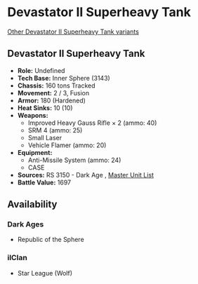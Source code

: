 # Devastator II Superheavy Tank 

[Other Devastator II Superheavy Tank variants](../devastator_ii_superheavy_tank.md) 

## Devastator II Superheavy Tank 

- **Role:** Undefined 
- **Tech Base:** Inner Sphere (3143) 
- **Chassis:** 160 tons Tracked 
- **Movement:** 2 / 3, Fusion 
- **Armor:** 180 (Hardened) 
- **Heat Sinks:** 10 (10) 
- **Weapons:** 
  - Improved Heavy Gauss Rifle × 2 (ammo: 40) 
  - SRM 4 (ammo: 25) 
  - Small Laser 
  - Vehicle Flamer (ammo: 20) 
- **Equipment:** 
  - Anti-Missile System (ammo: 24) 
  - CASE 
- **Sources:** RS 3150 - Dark Age , [Master Unit List](http://masterunitlist.info/Unit/Details/8037) 
- **Battle Value:** 1697 

## Availability 

### Dark Ages 

- Republic of the Sphere 

### ilClan 

- Star League (Wolf) 

